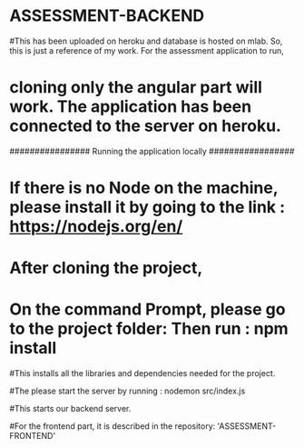 # ASSESSMENT-BACKEND 
#This has been uploaded on heroku and database is hosted on mlab. So, this is just a reference of my work. For the assessment application to run, 
# cloning only the angular part will work. The application has been connected to the server on heroku. 


################ Running the application locally #################

# If there is no Node on the machine, please install it by going to the link : https://nodejs.org/en/  

#  After cloning the project,

# On the command Prompt, please go to the project folder: Then run : npm install 
#This installs all the libraries and dependencies needed for the project.

#The please start the server by running : nodemon src/index.js 

#This starts our backend server. 

#For the frontend part, it is described in the repository: 'ASSESSMENT-FRONTEND' 



